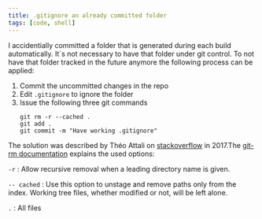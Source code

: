 ```yaml
---
title: .gitignore an already committed folder
tags: [code, shell]
---
```

I accidentially committed a folder that is generated during each build automatically. It´s not necessary to have that folder under git control. To not have that folder tracked in the future anymore the following process can be applied:

1. Commit the uncommitted changes in the repo 
2. Edit `.gitignore` to ignore the folder
3. Issue the following three git commands 
    ```shell
    git rm -r --cached .  
    git add .  
    git commit -m "Have working .gitignore"
    ```

The solution was described by Théo Attali on [stackoverflow](https://stackoverflow.com/a/43142955) in 2017.The [git-rm documentation](https://git-scm.com/docs/git-rm) explains the used options:

`-r`
: Allow recursive removal when a leading directory name is given.

`-- cached`
: Use this option to unstage and remove paths only from the index. Working tree files, whether modified or not, will be left alone.

`.`
: All files
